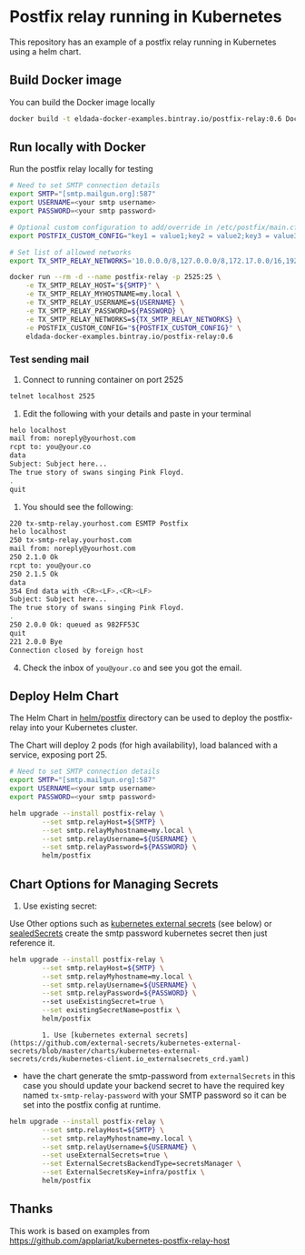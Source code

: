# Postfix relay running in Kubernetes

This repository has an example of a postfix relay running in Kubernetes using a helm chart.
## Build Docker image

You can build the Docker image locally

```bash
docker build -t eldada-docker-examples.bintray.io/postfix-relay:0.6 Docker/
```

## Run locally with Docker

Run the postfix relay locally for testing

```bash
# Need to set SMTP connection details
export SMTP="[smtp.mailgun.org]:587"
export USERNAME=<your smtp username>
export PASSWORD=<your smtp password>

# Optional custom configuration to add/override in /etc/postfix/main.cf (delimited by a ";")
export POSTFIX_CUSTOM_CONFIG="key1 = value1;key2 = value2;key3 = value3"

# Set list of allowed networks
export TX_SMTP_RELAY_NETWORKS='10.0.0.0/8,127.0.0.0/8,172.17.0.0/16,192.0.0.0/8'

docker run --rm -d --name postfix-relay -p 2525:25 \
	-e TX_SMTP_RELAY_HOST="${SMTP}" \
	-e TX_SMTP_RELAY_MYHOSTNAME=my.local \
	-e TX_SMTP_RELAY_USERNAME=${USERNAME} \
	-e TX_SMTP_RELAY_PASSWORD=${PASSWORD} \
	-e TX_SMTP_RELAY_NETWORKS=${TX_SMTP_RELAY_NETWORKS} \
	-e POSTFIX_CUSTOM_CONFIG="${POSTFIX_CUSTOM_CONFIG}" \
	eldada-docker-examples.bintray.io/postfix-relay:0.6
```

### Test sending mail

1. Connect to running container on port 2525

```bash
telnet localhost 2525
```

1. Edit the following with your details and paste in your terminal

```bash
helo localhost
mail from: noreply@yourhost.com
rcpt to: you@your.co
data
Subject: Subject here...
The true story of swans singing Pink Floyd. 
.
quit
```

1. You should see the following:

```bash
220 tx-smtp-relay.yourhost.com ESMTP Postfix
helo localhost
250 tx-smtp-relay.yourhost.com
mail from: noreply@yourhost.com
250 2.1.0 Ok
rcpt to: you@your.co
250 2.1.5 Ok
data
354 End data with <CR><LF>.<CR><LF>
Subject: Subject here...
The true story of swans singing Pink Floyd. 
.
250 2.0.0 Ok: queued as 982FF53C
quit
221 2.0.0 Bye
Connection closed by foreign host
```
4. Check the inbox of `you@your.co` and see you got the email.

## Deploy Helm Chart

The Helm Chart in [helm/postfix](helm/postfix) directory can be used to deploy the postfix-relay into your Kubernetes cluster.

The Chart will deploy 2 pods (for high availability), load balanced with a service, exposing port 25.

```bash
# Need to set SMTP connection details
export SMTP="[smtp.mailgun.org]:587"
export USERNAME=<your smtp username>
export PASSWORD=<your smtp password>

helm upgrade --install postfix-relay \
        --set smtp.relayHost=${SMTP} \
        --set smtp.relayMyhostname=my.local \
        --set smtp.relayUsername=${USERNAME} \
        --set smtp.relayPassword=${PASSWORD} \ 
        helm/postfix

```

## Chart Options for Managing Secrets

1. Use existing secret:

Use Other options such as [kubernetes external secrets](https://github.com/external-secrets/kubernetes-external-secrets) (see below) or [sealedSecrets](https://github.com/bitnami-labs/sealed-secrets)
create the smtp password kubernetes secret then just reference it.

```bash
helm upgrade --install postfix-relay \
        --set smtp.relayHost=${SMTP} \
        --set smtp.relayMyhostname=my.local \
        --set smtp.relayUsername=${USERNAME} \
        --set smtp.relayPassword=${PASSWORD} \ 
        --set useExistingSecret=true \
        --set existingSecretName=postfix \
        helm/postfix
```

            1. Use [kubernetes external secrets](https://github.com/external-secrets/kubernetes-external-secrets/blob/master/charts/kubernetes-external-secrets/crds/kubernetes-client.io_externalsecrets_crd.yaml)

- have the chart generate the smtp-password from `externalSecrets` in this case you should update your backend secret to have the required key named `tx-smtp-relay-password` with your SMTP password so it can be set into the postfix config at runtime.

```bash
helm upgrade --install postfix-relay \
        --set smtp.relayHost=${SMTP} \
        --set smtp.relayMyhostname=my.local \
        --set smtp.relayUsername=${USERNAME} \
        --set useExternalSecrets=true \
        --set ExternalSecretsBackendType=secretsManager \
        --set ExternalSecretsKey=infra/postfix \
        helm/postfix
```

## Thanks

This work is based on examples from https://github.com/applariat/kubernetes-postfix-relay-host 
